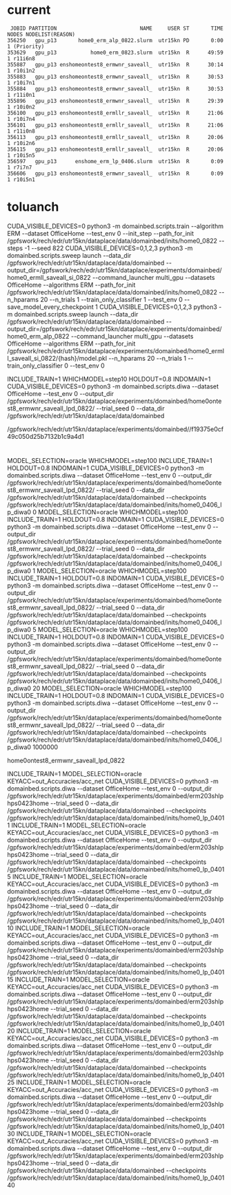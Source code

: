 



# current

     JOBID PARTITION                           NAME     USER ST       TIME  NODES NODELIST(REASON)
    356250   gpu_p13       home0_erm_alp_0822.slurm  utr15kn PD       0:00      1 (Priority)
    353629   gpu_p13           home0_erm_0823.slurm  utr15kn  R      49:59      1 r11i6n8
    355887   gpu_p13 enshomeontest8_ermwnr_saveall_  utr15kn  R      30:14      1 r10i1n2
    355883   gpu_p13 enshomeontest8_ermwnr_saveall_  utr15kn  R      30:53      1 r10i7n1
    355884   gpu_p13 enshomeontest8_ermwnr_saveall_  utr15kn  R      30:53      1 r11i0n1
    355896   gpu_p13 enshomeontest8_ermwnr_saveall_  utr15kn  R      29:39      1 r10i0n2
    356100   gpu_p13 enshomeontest8_ermllr_saveall_  utr15kn  R      21:06      1 r10i7n4
    356101   gpu_p13 enshomeontest8_ermllr_saveall_  utr15kn  R      21:06      1 r11i0n8
    356113   gpu_p13 enshomeontest8_ermllr_saveall_  utr15kn  R      20:06      1 r10i2n6
    356115   gpu_p13 enshomeontest8_ermllr_saveall_  utr15kn  R      20:06      1 r10i5n5
    356597   gpu_p13      enshome_erm_lp_0406.slurm  utr15kn  R       0:09      1 r7i7n7
    356606   gpu_p13 enshomeontest8_ermwnr_saveall_  utr15kn  R       0:09      1 r10i5n1

# toluanch

CUDA_VISIBLE_DEVICES=0 python3 -m domainbed.scripts.train --algorithm ERM --dataset OfficeHome --test_env 0 --init_step --path_for_init /gpfswork/rech/edr/utr15kn/dataplace/data/domainbed/inits/home0_0822 --steps -1 --seed 822
CUDA_VISIBLE_DEVICES=0,1,2,3 python3 -m domainbed.scripts.sweep launch --data_dir /gpfswork/rech/edr/utr15kn/dataplace/data/domainbed --output_dir=/gpfswork/rech/edr/utr15kn/dataplace/experiments/domainbed/home0_ermll_saveall_si_0822 --command_launcher multi_gpu --datasets OfficeHome --algorithms ERM --path_for_init /gpfswork/rech/edr/utr15kn/dataplace/data/domainbed/inits/home0_0822 --n_hparams 20 --n_trials 1 --train_only_classifier 1 --test_env 0 --save_model_every_checkpoint 1
CUDA_VISIBLE_DEVICES=0,1,2,3 python3 -m domainbed.scripts.sweep launch --data_dir /gpfswork/rech/edr/utr15kn/dataplace/data/domainbed --output_dir=/gpfswork/rech/edr/utr15kn/dataplace/experiments/domainbed/home0_erm_alp_0822 --command_launcher multi_gpu --datasets OfficeHome --algorithms ERM --path_for_init /gpfswork/rech/edr/utr15kn/dataplace/experiments/domainbed/home0_ermll_saveall_si_0822/{hash}/model.pkl --n_hparams 20 --n_trials 1 --train_only_classifier 0 --test_env 0


INCLUDE_TRAIN=1 WHICHMODEL=step10 HOLDOUT=0.8 INDOMAIN=1 CUDA_VISIBLE_DEVICES=0 python3 -m domainbed.scripts.diwa --dataset OfficeHome --test_env 0 --output_dir /gpfswork/rech/edr/utr15kn/dataplace/experiments/domainbed/home0ontest8_ermwnr_saveall_lpd_0822/ --trial_seed 0 --data_dir /gpfswork/rech/edr/utr15kn/dataplace/data/domainbed



/gpfswork/rech/edr/utr15kn/dataplace/experiments/domainbed//f19375e0cf49c050d25b7132b1c9a4d1



#
MODEL_SELECTION=oracle WHICHMODEL=step100 INCLUDE_TRAIN=1 HOLDOUT=0.8 INDOMAIN=1 CUDA_VISIBLE_DEVICES=0 python3 -m domainbed.scripts.diwa --dataset OfficeHome --test_env 0 --output_dir /gpfswork/rech/edr/utr15kn/dataplace/experiments/domainbed/home0ontest8_ermwnr_saveall_lpd_0822/ --trial_seed 0 --data_dir /gpfswork/rech/edr/utr15kn/dataplace/data/domainbed --checkpoints /gpfswork/rech/edr/utr15kn/dataplace/data/domainbed/inits/home0_0406_lp_diwa0 0
MODEL_SELECTION=oracle WHICHMODEL=step100 INCLUDE_TRAIN=1 HOLDOUT=0.8 INDOMAIN=1 CUDA_VISIBLE_DEVICES=0 python3 -m domainbed.scripts.diwa --dataset OfficeHome --test_env 0 --output_dir /gpfswork/rech/edr/utr15kn/dataplace/experiments/domainbed/home0ontest8_ermwnr_saveall_lpd_0822/ --trial_seed 0 --data_dir /gpfswork/rech/edr/utr15kn/dataplace/data/domainbed --checkpoints /gpfswork/rech/edr/utr15kn/dataplace/data/domainbed/inits/home0_0406_lp_diwa0 1
MODEL_SELECTION=oracle WHICHMODEL=step100 INCLUDE_TRAIN=1 HOLDOUT=0.8 INDOMAIN=1 CUDA_VISIBLE_DEVICES=0 python3 -m domainbed.scripts.diwa --dataset OfficeHome --test_env 0 --output_dir /gpfswork/rech/edr/utr15kn/dataplace/experiments/domainbed/home0ontest8_ermwnr_saveall_lpd_0822/ --trial_seed 0 --data_dir /gpfswork/rech/edr/utr15kn/dataplace/data/domainbed --checkpoints /gpfswork/rech/edr/utr15kn/dataplace/data/domainbed/inits/home0_0406_lp_diwa0 5
MODEL_SELECTION=oracle WHICHMODEL=step100 INCLUDE_TRAIN=1 HOLDOUT=0.8 INDOMAIN=1 CUDA_VISIBLE_DEVICES=0 python3 -m domainbed.scripts.diwa --dataset OfficeHome --test_env 0 --output_dir /gpfswork/rech/edr/utr15kn/dataplace/experiments/domainbed/home0ontest8_ermwnr_saveall_lpd_0822/ --trial_seed 0 --data_dir /gpfswork/rech/edr/utr15kn/dataplace/data/domainbed --checkpoints /gpfswork/rech/edr/utr15kn/dataplace/data/domainbed/inits/home0_0406_lp_diwa0 20
MODEL_SELECTION=oracle WHICHMODEL=step100 INCLUDE_TRAIN=1 HOLDOUT=0.8 INDOMAIN=1 CUDA_VISIBLE_DEVICES=0 python3 -m domainbed.scripts.diwa --dataset OfficeHome --test_env 0 --output_dir /gpfswork/rech/edr/utr15kn/dataplace/experiments/domainbed/home0ontest8_ermwnr_saveall_lpd_0822/ --trial_seed 0 --data_dir /gpfswork/rech/edr/utr15kn/dataplace/data/domainbed --checkpoints /gpfswork/rech/edr/utr15kn/dataplace/data/domainbed/inits/home0_0406_lp_diwa0 1000000




home0ontest8_ermwnr_saveall_lpd_0822


INCLUDE_TRAIN=1 MODEL_SELECTION=oracle KEYACC=out_Accuracies/acc_net CUDA_VISIBLE_DEVICES=0 python3 -m domainbed.scripts.diwa --dataset OfficeHome --test_env 0 --output_dir /gpfswork/rech/edr/utr15kn/dataplace/experiments/domainbed/erm203shlphps0423home --trial_seed 0 --data_dir /gpfswork/rech/edr/utr15kn/dataplace/data/domainbed --checkpoints /gpfswork/rech/edr/utr15kn/dataplace/data/domainbed/inits/home0_lp_0401 1
INCLUDE_TRAIN=1 MODEL_SELECTION=oracle KEYACC=out_Accuracies/acc_net CUDA_VISIBLE_DEVICES=0 python3 -m domainbed.scripts.diwa --dataset OfficeHome --test_env 0 --output_dir /gpfswork/rech/edr/utr15kn/dataplace/experiments/domainbed/erm203shlphps0423home --trial_seed 0 --data_dir /gpfswork/rech/edr/utr15kn/dataplace/data/domainbed --checkpoints /gpfswork/rech/edr/utr15kn/dataplace/data/domainbed/inits/home0_lp_0401 5
INCLUDE_TRAIN=1 MODEL_SELECTION=oracle KEYACC=out_Accuracies/acc_net CUDA_VISIBLE_DEVICES=0 python3 -m domainbed.scripts.diwa --dataset OfficeHome --test_env 0 --output_dir /gpfswork/rech/edr/utr15kn/dataplace/experiments/domainbed/erm203shlphps0423home --trial_seed 0 --data_dir /gpfswork/rech/edr/utr15kn/dataplace/data/domainbed --checkpoints /gpfswork/rech/edr/utr15kn/dataplace/data/domainbed/inits/home0_lp_0401 10
INCLUDE_TRAIN=1 MODEL_SELECTION=oracle KEYACC=out_Accuracies/acc_net CUDA_VISIBLE_DEVICES=0 python3 -m domainbed.scripts.diwa --dataset OfficeHome --test_env 0 --output_dir /gpfswork/rech/edr/utr15kn/dataplace/experiments/domainbed/erm203shlphps0423home --trial_seed 0 --data_dir /gpfswork/rech/edr/utr15kn/dataplace/data/domainbed --checkpoints /gpfswork/rech/edr/utr15kn/dataplace/data/domainbed/inits/home0_lp_0401 15
INCLUDE_TRAIN=1 MODEL_SELECTION=oracle KEYACC=out_Accuracies/acc_net CUDA_VISIBLE_DEVICES=0 python3 -m domainbed.scripts.diwa --dataset OfficeHome --test_env 0 --output_dir /gpfswork/rech/edr/utr15kn/dataplace/experiments/domainbed/erm203shlphps0423home --trial_seed 0 --data_dir /gpfswork/rech/edr/utr15kn/dataplace/data/domainbed --checkpoints /gpfswork/rech/edr/utr15kn/dataplace/data/domainbed/inits/home0_lp_0401 20
INCLUDE_TRAIN=1 MODEL_SELECTION=oracle KEYACC=out_Accuracies/acc_net CUDA_VISIBLE_DEVICES=0 python3 -m domainbed.scripts.diwa --dataset OfficeHome --test_env 0 --output_dir /gpfswork/rech/edr/utr15kn/dataplace/experiments/domainbed/erm203shlphps0423home --trial_seed 0 --data_dir /gpfswork/rech/edr/utr15kn/dataplace/data/domainbed --checkpoints /gpfswork/rech/edr/utr15kn/dataplace/data/domainbed/inits/home0_lp_0401 25
INCLUDE_TRAIN=1 MODEL_SELECTION=oracle KEYACC=out_Accuracies/acc_net CUDA_VISIBLE_DEVICES=0 python3 -m domainbed.scripts.diwa --dataset OfficeHome --test_env 0 --output_dir /gpfswork/rech/edr/utr15kn/dataplace/experiments/domainbed/erm203shlphps0423home --trial_seed 0 --data_dir /gpfswork/rech/edr/utr15kn/dataplace/data/domainbed --checkpoints /gpfswork/rech/edr/utr15kn/dataplace/data/domainbed/inits/home0_lp_0401 30
INCLUDE_TRAIN=1 MODEL_SELECTION=oracle KEYACC=out_Accuracies/acc_net CUDA_VISIBLE_DEVICES=0 python3 -m domainbed.scripts.diwa --dataset OfficeHome --test_env 0 --output_dir /gpfswork/rech/edr/utr15kn/dataplace/experiments/domainbed/erm203shlphps0423home --trial_seed 0 --data_dir /gpfswork/rech/edr/utr15kn/dataplace/data/domainbed --checkpoints /gpfswork/rech/edr/utr15kn/dataplace/data/domainbed/inits/home0_lp_0401 40


